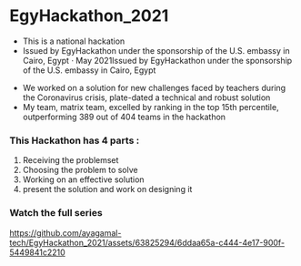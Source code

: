# EgyHackathon_2021
* This is a national hackation
* Issued by EgyHackathon under the sponsorship of the U.S. embassy in Cairo, Egypt · May 2021Issued by EgyHackathon under the sponsorship of the U.S. embassy in Cairo, Egypt

- We worked on a solution for new challenges faced by teachers during the Coronavirus crisis, plate-dated a technical and robust solution
- My team, matrix team, excelled by ranking in the top 15th percentile, outperforming 389 out of 404 teams in the hackathon


### This Hackathon has 4 parts : 
1. Receiving the problemset 
2. Choosing the problem to solve 
3. Working on an effective solution  
4. present the solution and work on designing it

### Watch the full series



https://github.com/ayagamal-tech/EgyHackathon_2021/assets/63825294/6ddaa65a-c444-4e17-900f-5449841c2210

